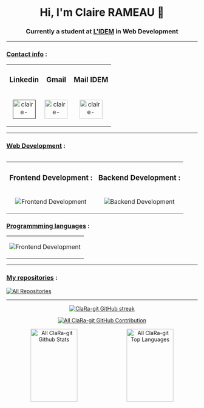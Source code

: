<body>
	<h1 align="center">Hi, I'm Claire RAMEAU 👋</h1>
	<h3 align="center">Currently a student at <a href="https://lidem.eu/" target="blank">L'IDEM</a> in Web Development</h3>
	<hr>
	<h3 align="left"><u>Contact info</u> :</h3>
	<p align="left">
		<table>
			<tr>
				<td>
					<h3 align="center">Linkedin</h3>
				</td>
				<td>
					<h3 align="center">Gmail</h3>
				</td>
				<td>
					<h3 align="center">Mail IDEM</h3>
				</td>
			</tr>
			<tr>
				<td>
					<p align="center">
						<a href="" target="blank"
						><img
							src="https://skillicons.dev/icons?i=linkedin"
							alt="claire-rameau-linkedin"
							height="50"
							width="60"
						/></a>
					</p>
				</td>
				<td>				
					<p align="center">
						<a href="mailto:rameau.claire.cr@gmail.com" target="blank"
						><img
							src="https://skillicons.dev/icons?i=gmail"
							alt="claire-rameau-email"
							height="50"
							width="60"
						/></a>
					</p>
				</td>
				<td>
					<p align="center">
						<a href="mailto:claire.rameau@lidem.education" target="blank"
						><img
							src="https://skillicons.dev/icons?i=gmail"
							alt="claire-rameau-idem-email"
							height="50"
							width="60"
						/></a>
					</p>
				</td>
			</tr>
		<table>
	</p>
	<hr>
	<h3><u>Web Development</u> :</h3>
	<table>
		<tr>
			<th><h3 align="left">Frontend Development :</h3></th>
	                <th><h3 align="left">Backend Development :</h3></th>
		</tr>
		<tr>
			<td>
				<p align="center">
					<img src="https://skillicons.dev/icons?i=html,css,javascript" alt="Frontend Development"/>
				</p>
			</td>
			<td>
				<p align="center">
					<img src="https://skillicons.dev/icons?i=php" alt="Backend Development"/>
				</p>
			</td>
		</tr>
	</table>   
	<h3><u>Programmming languages</u> :</h3>
	<table>
		<tr>
			<td>
				<p align="center">
					<img src="https://skillicons.dev/icons?i=c,python" alt="Frontend Development"/>
				</p>
			</td>
		</tr>
    	</table>
	<hr>
	<h3><u>My repositories</u> :</h3>
	 <p align="left">
	    <a href="https://github.com/ClaRa-git?tab=repositories" target="_blank"
	      ><img
	        alt="All Repositories"
	        title="All Repositories"
	        src="https://img.shields.io/badge/-All%20Repos-2962FF?style=for-the-badge&logo=koding&logoColor=white"
	    /></a>
	  </p>
	<hr>
	<p align="center">
		<a href="https://github.com/ClaRa-git">
		<img
			src="https://github-readme-streak-stats.herokuapp.com/?user=ClaRa-git&theme=radical&border=7F3FBF&background=0D1117"
			alt="ClaRa-git GitHub streak"
		/>
		</a>
	</p>	
	<p align="center">
		<a href="https://github.com/ClaRa-git">
		<img
			src="https://github-profile-summary-cards.vercel.app/api/cards/profile-details?username=ClaRa-git&theme=radical"
			alt="All ClaRa-git GitHub Contribution"
		/>
		</a>
	</p>	
	<p align="center">
		<a>
		<a href="https://github.com/ClaRa-git"
			><img
			alt="All ClaRa-git Github Stats"
			src="https://denvercoder1-github-readme-stats.vercel.app/api?username=ClaRa-git&show_icons=true&count_private=true&theme=react&border_color=7F3FBF&bg_color=0D1117&title_color=F85D7F&icon_color=F8D866"
			height="192px"
			width="49.5%"
		/></a>
		</a>
		<a>
			<a href="https://github.com/ClaRa-git"
				><img
				alt="All ClaRa-git Top Languages"
				src="https://denvercoder1-github-readme-stats.vercel.app/api/top-langs/?username=ClaRa-git&langs_count=8&layout=compact&theme=react&border_color=7F3FBF&bg_color=0D1117&title_color=F85D7F&icon_color=F8D866"
				height="192px"
				width="49.5%"
			/></a>
		</a>  
  	</p>
</body>
